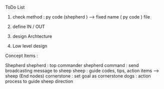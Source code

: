 ToDo List

1.  check  method :  py code (shepherd ) -->  fixed name ( py  code ) file
2.  define  IN / OUT

3.  design   Archtecture

4.  Low level design



Concept Items :

Shepherd
    shepherd :  top commander
    shepherd command  :   send broadcasting message to sheep
    sheep :   guide codes, tips, action items    -->  sheep (End nodes)
    cornerstone :    set goal  as   cornerstone
    dogs :    action process  to  guide  sheep direction

    

    

    
